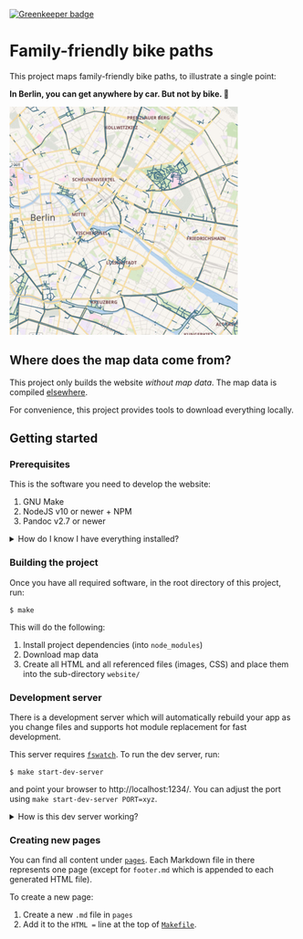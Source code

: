[![Greenkeeper badge](https://badges.greenkeeper.io/awendt/familienradwege-website.svg)](https://greenkeeper.io/)

# Family-friendly bike paths

This project maps family-friendly bike paths, to illustrate a single point:

**In Berlin, you can get anywhere by car. But not by bike. 🚳**

[![Kartenausschnitt](images/map.jpg)](https://www.familienradwege.de)

## Where does the map data come from?

This project only builds the website _without map data_.
The map data is compiled [elsewhere](https://github.com/awendt/familienradwege).

For convenience, this project provides tools to download everything locally.

## Getting started

### Prerequisites

This is the software you need to develop the website:

1. GNU Make
2. NodeJS v10 or newer + NPM
3. Pandoc v2.7 or newer

<details>
<summary>How do I know I have everything installed?</summary>

Run the following, every line should have a check mark:

```bash
$ make check
✔ fswatch
✔ node
✔ npm
✔ pandoc
```
</details>

### Building the project

Once you have all required software, in the root directory of this project, run:

```
$ make
```

This will do the following:

1. Install project dependencies (into `node_modules`)
2. Download map data
3. Create all HTML and all referenced files (images, CSS) and place them into the sub-directory `website/`

### Development server

There is a development server which will automatically rebuild your app as you
change files and supports hot module replacement for fast development.

This server requires [`fswatch`](https://github.com/emcrisostomo/fswatch).
To run the dev server, run:

```
$ make start-dev-server
```

and point your browser to http://localhost:1234/.
You can adjust the port using `make start-dev-server PORT=xyz`.

<details>
<summary>How is this dev server working?</summary>

[Parcel ships with development server](https://parceljs.org/getting_started.html)
but since you don't edit HTML files directly in this project, that's not enough.
So to make this easy to work with, we need 3 parts:

1. `fswatch` watches Markdown files and re-builds HTML if necessary.
2. Parcel watches HTML files and its asset dependencies (Javascript, CSS),
   re-builds the website if necessary and ensures your browser is updated.
3. The server that serves the application to the browser. Parcel could do this
   itself but it does not recognize the permalinks this project is using.

These three parts are orchestrated by the [`Procfile`](Procfile) and
[`node-foreman`](https://github.com/strongloop/node-foreman) which is started
when you run `make start-dev-server`.

</details>

### Creating new pages

You can find all content under [`pages`](pages).
Each Markdown file in there represents one page
(except for `footer.md` which is appended to each generated HTML file).


To create a new page:

1. Create a new `.md` file in `pages`
2. Add it to the `HTML =` line at the top of [`Makefile`](Makefile).

